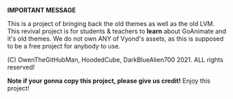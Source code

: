 **IMPORTANT MESSAGE**

This is a project of bringing back the old themes as well as the old LVM.
This revival project is for students & teachers to **learn** about GoAnimate and it's old themes.
We do not own ANY of Vyond's assets, as this is supposed to be a free project for anybody to use.

(C) OwenTheGitHubMan, HoodedCube, DarkBlueAlien700 2021.
ALL rights reserved!

**Note if your gonna copy this project, please give us credit!**
Enjoy this project!

